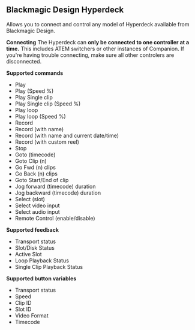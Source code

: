 ## Blackmagic Design Hyperdeck

Allows you to connect and control any model of Hyperdeck available from Blackmagic Design.

**Connecting**
The Hyperdeck can **only be connected to one controller at a time.** This includes ATEM switchers or other instances of Companion. If you're having trouble connecting, make sure all other controlers are disconnected.

**Supported commands**
* Play
* Play (Speed %)
* Play Single clip
* Play Single clip (Speed %)
* Play loop
* Play loop (Speed %)
* Record
* Record (with name)
* Record (with name and current date/time)
* Record (with custom reel)
* Stop
* Goto (timecode)
* Goto Clip (n)
* Go Fwd (n) clips
* Go Back (n) clips
* Goto Start/End of clip
* Jog forward (timecode) duration
* Jog backward (timecode) duration
* Select (slot)
* Select video input
* Select audio input
* Remote Control (enable/disable)

**Supported feedback**
* Transport status
* Slot/Disk Status
* Active Slot
* Loop Playback Status
* Single Clip Playback Status

**Supported button variables**
* Transport status
* Speed
* Clip ID
* Slot ID
* Video Format
* Timecode
